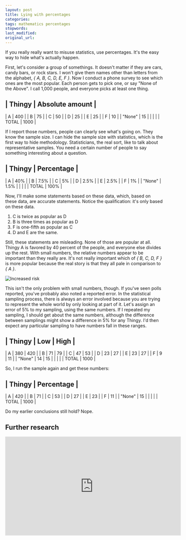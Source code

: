 ```yaml
---
layout: post
title: Lying with percentages
categories:
tags: mathematics percentages
stopwords:
last_modified:
original_url:
---
```


If you really really want to misuse statistics, use percentages. It's the easy
way to hide what's actually happen.

First, let's consider a group of somethings. It doesn't matter if they
are cars, candy bars, or rock stars. I won't give them names other
than letters from the alphabet, *{ A, B, C, D, E, F }*. Now I conduct a
phone survey to see which ones are the most popular. Each person gets
to pick one, or say "None of the Above". I call 1,000 people, and
everyone picks at least one thing.

| Thingy | Absolute amount |
----------------------------
|	A         | 400 |
|	B         | 75 |
|	C         | 50 |
|	D	      | 25 |
|	E         | 25 |
|	F         | 10 |
|	"None"    | 15 |
|	| |
|	TOTAL   | 1000 |

If I report those numbers, people can clearly see what's going on. They know
the sample size. I can hide the sample size with statistics, which is the
first way to hide methodology. Statisticians, the real sort, like to talk
about representative samples. You need a certain number of people to say something interesting about a question.


| Thingy | Percentage |
----------------------------
| 	A           | 40% |
| 	B           | 7.5% |
| 	C           | 5% |
| 	D	        | 2.5% |
| 	E           | 2.5% |
| 	F           | 1% |
| 	"None"      | 1.5% |
| 	| |
| 	TOTAL       | 100% |

Now, I'll make some statements based on these data, which, based on these data,
are accurate statements. Notice the qualification: it's only
based on these data.

1. C is twice as popular as D
2. B is three times as popular as D
3. F is one-fifth as popular as C
4. D and E are the same.

Still, these statements are misleading. None of those are popular at
all. Thingy A is favored by 40 percent of the people, and everyone else
divides up the rest. With small numbers, the relative numbers appear
to be important than they really are. It's not really important which
of *{ B, C, D, F }* is more popular because the real story is that they
all pale in comparison to *{ A }*.

![Increased risk](https://imgs.xkcd.com/comics/increased_risk.png)

This isn't the only problem with small numbers, though. If you've seen
polls reported, you've probably also noted a reported error. In the
statistical sampling process, there is always an error involved
because you are trying to represent the whole world by only looking at
part of it. Let's assign an error of 5% to my sampling, using the same
numbers. If I repeated my sampling, I should get about the same
numbers, although the difference between samplings might show a
difference in 5% for any Thingy. I'd then expect any particular
sampling to have numbers fall in these ranges.

| Thingy | Low | High |
--------------------------
|	A        | 380 | 420 |
|	B         | 71  | 79 |
|	C         | 47  | 53 |
|	D	      | 23  | 27 |
|	E         | 23  | 27 |
|	F         | 9   | 11 |
|	"None"    | 14  | 15 |
| | |
|	TOTAL    | 1000 |

So, I run the sample again and get these numbers:


| Thingy | Percentage |
-----------------------
 |	A        | 420 |
 |	B        |  71 |
 |	C        |  53 |
 |	D	     |  27 |
 |	E        |  23 |
 |	F        |  11 |
 |	"None"   |  15 |
 | | |
 |	TOTAL   | 1000 |

Do my earlier conclusions still hold? Nope.

## Further research

<div class="youtube">
<iframe width="560" height="315" src="https://www.youtube.com/embed/xHjQhliXUB0" title="YouTube video player" frameborder="0" allow="accelerometer; autoplay; clipboard-write; encrypted-media; gyroscope; picture-in-picture" allowfullscreen></iframe>
</div>
